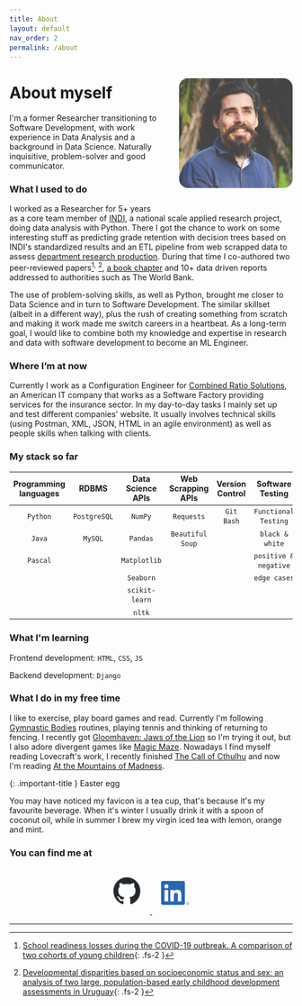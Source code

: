 ```yaml
---
title: About
layout: default
nav_order: 2
permalink: /about
---
```

<img src="/images/githubpic.jpg"
     alt="headshot of Juan Ignacio Rodríguez-Vinçon"
     style="border-radius:1rem;
            display:inline-block;
            float:right;
            margin:1rem 0rem 2rem 2rem;
            width:40%;
            " >
            
# About myself
I'm a former Researcher transitioning to Software Development, with work experience in Data Analysis and a background in Data Science. Naturally inquisitive, problem-solver and good communicator. 

### What I used to do
I worked as a Researcher for 5+ years as a core team member of [INDI], a national scale applied research project, doing data analysis with Python. There I got the chance to work on some interesting stuff as predicting grade retention with decision trees based on INDI's standardized results and an ETL pipeline from web scrapped data to assess [department research production]. During that time I co-authored two peer-reviewed papers[^1]<sup>,</sup> [^2], [a book chapter] and 10+ data driven reports addressed to authorities such as The World Bank.

The use of problem-solving skills, as well as Python, brought me closer to Data Science and in turn to Software Development. The similar skillset (albeit in a different way), plus the rush of creating something from scratch and making it work made me switch careers in a heartbeat. As a long-term goal, I would like to combine both my knowledge and expertise in research and data with software development to become an ML Engineer.

### Where I’m at now 
Currently I work as a Configuration Engineer for [Combined Ratio Solutions], an American IT company that works as a Software Factory providing services for the insurance sector. In my day-to-day tasks I mainly set up and test different companies' website. It usually involves technical skills (using Postman, XML, JSON, HTML in an agile environment) as well as people skills when talking with clients. 

### My stack so far

| Programming languages  | RDBMS         | Data Science APIs  | Web Scrapping APIs   | Version Control  | Software Testing     |
| :--------------------: |:-------------:| :-----------------:| :-------------------:| :---------------:| :-------------------:| 
| `Python`               | `PostgreSQL`  | `NumPy`            | `Requests`           | `Git Bash`       | `Functional Testing` |
| `Java`                 | `MySQL`       | `Pandas`           | `Beautiful Soup`     |                  | `black & white`      |
| `Pascal`               |               | `Matplotlib`       |                      |                  | `positive & negative`|
|                        |               | `Seaborn`          |                      |                  | `edge cases`         |
|                        |               | `scikit-learn`     |                      |                  |                      |
|                        |               | `nltk`             |                      |                  |                      |

### What I'm learning
Frontend development: `HTML`, `CSS`, `JS`
    
Backend development: `Django`

### What I do in my free time
I like to exercise, play board games and read. Currently I'm following [Gymnastic Bodies] routines, playing tennis and thinking of returning to fencing. I recently got [Gloomhaven: Jaws of the Lion] so I'm trying it out, but I also adore divergent games like [Magic Maze]. Nowadays I find myself reading Lovecraft's work, I recently finished [The Call of Cthulhu] and now I'm reading [At the Mountains of Madness].

{: .important-title }
Easter egg

You may have noticed my favicon is a tea cup, that's because it's my favourite beverage. When it's winter I usually drink it with a spoon of coconut oil, while in summer I brew my virgin iced tea with lemon, orange and mint.

### You can find me at

<p align="center" width="100%">
     <a href="https://github.com/IgVincon">
          <img alt="GitHub logo"
               src="/images/github-mark.png"
               style="margin:1rem;"
               width="10%"
               >
     </a>
     <a href="https://www.linkedin.com/in/jirvincon/">
          <img alt="LinkedIn logo"
               src="/images/LI-In-Bug.png"
               style="margin:1rem;"
               width="10%"
               >
     </a>
</p>
     
----
[^1]: [School readiness losses during the COVID-19 outbreak. A comparison of two cohorts of young children](https://srcd.onlinelibrary.wiley.com/doi/10.1111/cdev.13738){: .fs-2 }
[^2]: [Developmental disparities based on socioeconomic status and sex: an analysis of two large, population-based early childhood development assessments in Uruguay](https://www.tandfonline.com/doi/abs/10.1080/03004430.2021.1946528){: .fs-2 }

[UDELAR]: https://udelar.edu.uy/
[INDI]: https://www.ineed.edu.uy/socioemocional/experiencias/inventario-de-desarrollo-infantil-indi.html
[department research production]: https://fundamentos.psico.edu.uy/investigacion
[a book chapter]: https://psyarxiv.com/xg2hj/
[Combined Ratio Solutions]: https://www.combinedratio.com/
[Gymnastic Bodies]: https://www.gymnasticbodies.com/
[Magic Maze]: https://boardgamegeek.com/boardgame/209778/magic-maze
[Gloomhaven: Jaws of the Lion]: https://boardgamegeek.com/boardgame/291457/gloomhaven-jaws-lion
[The Call of Cthulhu]: https://en.wikipedia.org/wiki/The_Call_of_Cthulhu
[At the Mountains of Madness]: https://en.wikipedia.org/wiki/At_the_Mountains_of_Madness
